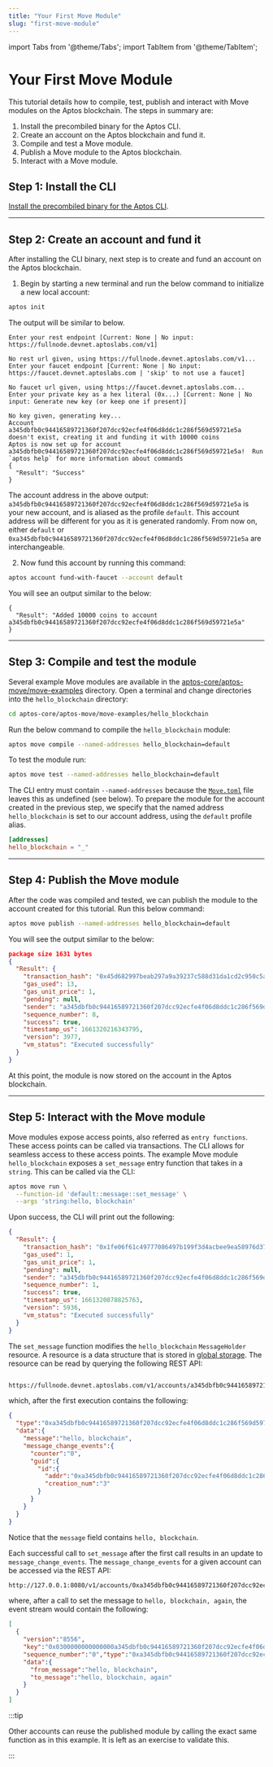 ```yaml
---
title: "Your First Move Module"
slug: "first-move-module"
---
```


import Tabs from '@theme/Tabs';
import TabItem from '@theme/TabItem';

# Your First Move Module

This tutorial details how to compile, test, publish and interact with Move modules on the Aptos blockchain. The steps in summary are:

1. Install the precombiled binary for the Aptos CLI.
2. Create an account on the Aptos blockchain and fund it.
3. Compile and test a Move module.
4. Publish a Move module to the Aptos blockchain.
5. Interact with a Move module.

## Step 1: Install the CLI

[Install the precombiled binary for the Aptos CLI][install_cli].

---

## Step 2: Create an account and fund it 

After installing the CLI binary, next step is to create and fund an account on the Aptos blockchain. 

1. Begin by starting a new terminal and run the below command to initialize a new local account: 

```bash
aptos init
```

The output will be similar to below. 
```text
Enter your rest endpoint [Current: None | No input: https://fullnode.devnet.aptoslabs.com/v1]

No rest url given, using https://fullnode.devnet.aptoslabs.com/v1...
Enter your faucet endpoint [Current: None | No input: https://faucet.devnet.aptoslabs.com | 'skip' to not use a faucet]

No faucet url given, using https://faucet.devnet.aptoslabs.com...
Enter your private key as a hex literal (0x...) [Current: None | No input: Generate new key (or keep one if present)]

No key given, generating key...
Account a345dbfb0c94416589721360f207dcc92ecfe4f06d8ddc1c286f569d59721e5a doesn't exist, creating it and funding it with 10000 coins
Aptos is now set up for account a345dbfb0c94416589721360f207dcc92ecfe4f06d8ddc1c286f569d59721e5a!  Run `aptos help` for more information about commands
{
  "Result": "Success"
}
```

The account address in the above output:  `a345dbfb0c94416589721360f207dcc92ecfe4f06d8ddc1c286f569d59721e5a` is your new account, and is aliased as the profile `default`. This account address will be different for you as it is generated randomly. From now on, either `default` or `0xa345dbfb0c94416589721360f207dcc92ecfe4f06d8ddc1c286f569d59721e5a` are interchangeable.

2. Now fund this account by running this command: 

```bash
aptos account fund-with-faucet --account default
```
You will see an output similar to the below:
```
{
  "Result": "Added 10000 coins to account a345dbfb0c94416589721360f207dcc92ecfe4f06d8ddc1c286f569d59721e5a"
}
```

---

## Step 3: Compile and test the module

Several example Move modules are available in the [aptos-core/aptos-move/move-examples](https://github.com/aptos-labs/aptos-core/tree/main/aptos-move/move-examples) directory. Open a terminal and change directories into the `hello_blockchain` directory: 

```bash
cd aptos-core/aptos-move/move-examples/hello_blockchain
```

Run the below command to compile the `hello_blockchain` module: 

```bash
aptos move compile --named-addresses hello_blockchain=default
```

To test the module run: 

```bash
aptos move test --named-addresses hello_blockchain=default
```

The CLI entry must contain `--named-addresses` because the [`Move.toml`](https://github.com/aptos-labs/aptos-core/blob/main/aptos-move/move-examples/hello_blockchain/Move.toml) file leaves this as undefined (see below). To prepare the module for the account created in the previous step, we specify that the named address `hello_blockchain` is set to our account address, using the `default` profile alias.

```toml
[addresses]
hello_blockchain = "_"
```

---

## Step 4: Publish the Move module

After the code was compiled and tested, we can publish the module to the account created for this tutorial. Run this below command:

```bash
aptos move publish --named-addresses hello_blockchain=default
```

You will see the output similar to the below:

```json
package size 1631 bytes
{
  "Result": {
    "transaction_hash": "0x45d682997beab297a9a39237c588d31da1cd2c950c5ab498e37984e367b0fc25",
    "gas_used": 13,
    "gas_unit_price": 1,
    "pending": null,
    "sender": "a345dbfb0c94416589721360f207dcc92ecfe4f06d8ddc1c286f569d59721e5a",
    "sequence_number": 8,
    "success": true,
    "timestamp_us": 1661320216343795,
    "version": 3977,
    "vm_status": "Executed successfully"
  }
}
```

At this point, the module is now stored on the account in the Aptos blockchain.

---

## Step 5: Interact with the Move module

Move modules expose access points, also referred as `entry functions`. These access points can be called via transactions. The CLI allows for seamless access to these access points. The example Move module `hello_blockchain` exposes a `set_message` entry function that takes in a `string`. This can be called via the CLI:

```bash
aptos move run \
  --function-id 'default::message::set_message' \
  --args 'string:hello, blockchain'
```

Upon success, the CLI will print out the following:

```json
{
  "Result": {
    "transaction_hash": "0x1fe06f61c49777086497b199f3d4acbee9ea58976d37fdc06d1ea48a511a9e82",
    "gas_used": 1,
    "gas_unit_price": 1,
    "pending": null,
    "sender": "a345dbfb0c94416589721360f207dcc92ecfe4f06d8ddc1c286f569d59721e5a",
    "sequence_number": 1,
    "success": true,
    "timestamp_us": 1661320878825763,
    "version": 5936,
    "vm_status": "Executed successfully"
  }
}
```

The `set_message` function modifies the `hello_blockchain` `MessageHolder` resource. A resource is a data structure that is stored in [global storage](https://move-language.github.io/move/structs-and-resources.html#storing-resources-in-global-storage). The resource can be read by querying the following REST API:

```bash

https://fullnode.devnet.aptoslabs.com/v1/accounts/a345dbfb0c94416589721360f207dcc92ecfe4f06d8ddc1c286f569d59721e5a/resource/0xa345dbfb0c94416589721360f207dcc92ecfe4f06d8ddc1c286f569d59721e5a::message::MessageHolder
```

which, after the first execution contains the following:

```json
{
  "type":"0xa345dbfb0c94416589721360f207dcc92ecfe4f06d8ddc1c286f569d59721e5a::message::MessageHolder",
  "data":{
    "message":"hello, blockchain",
    "message_change_events":{
      "counter":"0",
      "guid":{
        "id":{
          "addr":"0xa345dbfb0c94416589721360f207dcc92ecfe4f06d8ddc1c286f569d59721e5a",
          "creation_num":"3"
        }
      }
    }
  }
}
```

Notice that the `message` field contains `hello, blockchain`.

Each successful call to `set_message` after the first call results in an update to `message_change_events`. The `message_change_events` for a given account can be accessed via the REST API: 

```bash
http://127.0.0.1:8080/v1/accounts/0xa345dbfb0c94416589721360f207dcc92ecfe4f06d8ddc1c286f569d59721e5a/events/0xa345dbfb0c94416589721360f207dcc92ecfe4f06d8ddc1c286f569d59721e5a::message::MessageHolder/message_change_events
```

where, after a call to set the message to `hello, blockchain, again`, the event stream would contain the following:
```json
[
  {
    "version":"8556",
    "key":"0x0300000000000000a345dbfb0c94416589721360f207dcc92ecfe4f06d8ddc1c286f569d59721e5a",
    "sequence_number":"0","type":"0xa345dbfb0c94416589721360f207dcc92ecfe4f06d8ddc1c286f569d59721e5a::message::MessageChangeEvent",
    "data":{
      "from_message":"hello, blockchain",
      "to_message":"hello, blockchain, again"
    }
  }
]
```

:::tip

Other accounts can reuse the published module by calling the exact same function as in this example. It is left as an exercise to validate this.

:::

[account_basics]: /concepts/basics-accounts
[alice_account_rest]: https://fullnode.devnet.aptoslabs.com/v1/accounts/a52671f10dc3479b09d0a11ce47694c0/
[bob_account_explorer]: https://explorer.devnet.aptos.dev/account/ec6ec14e4abe10aaa6ad53b0b63a1806
[install_cli]: /cli-tools/aptos-cli-tool/install-aptos-cli#download-precompiled-binary
[rest_spec]: https://fullnode.devnet.aptoslabs.com/v1/spec#/
